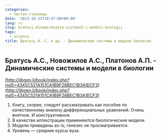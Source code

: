 ```yaml
---
categories:
  - листая-страницы
date: '2013-10-23T10:47:00+00:00'
lang: ru
slug: bratusj-dinamicheskie-sistemih-i-modeli-biologii
tags:
  - science
title: Братусь А. С. и др. - Динамические системы и модели биологии
---
```





## Братусь А.С., Новожилов А.С., Платонов А.П. - Динамические системы и модели в биологии

[http://libgen.li/book/index.php?md5=4345C521A151CA1B9F28BEC1B3A1ECF3](http://libgen.li/book/index.php?md5=4345C521A151CA1B9F28BEC1B3A1ECF3)

1. Книгу, скорее, следует рассматривать как пособие по качественному анализу дифференциальных уравнений. Очень внятное. И конструктивное.
2. В качестве иллюстрации применяются биологические модели.
3. Модели приведены as-is; генезис не просматривается.
4. Уровень — средние курсы вуза.
